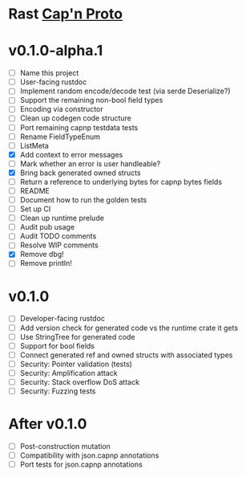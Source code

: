 Rast [Cap'n Proto]
====

[Cap'n Proto]: https://capnproto.org

# v0.1.0-alpha.1

- [ ] Name this project
- [ ] User-facing rustdoc
- [ ] Implement random encode/decode test (via serde Deserialize?)
- [ ] Support the remaining non-bool field types
- [ ] Encoding via constructor
- [ ] Clean up codegen code structure
- [ ] Port remaining capnp testdata tests
- [ ] Rename FieldTypeEnum
- [ ] ListMeta
- [x] Add context to error messages
- [ ] Mark whether an error is user handleable?
- [x] Bring back generated owned structs
- [ ] Return a reference to underlying bytes for capnp bytes fields
- [ ] README
- [ ] Document how to run the golden tests
- [ ] Set up CI
- [ ] Clean up runtime prelude
- [ ] Audit pub usage
- [ ] Audit TODO comments
- [ ] Resolve WIP comments
- [x] Remove dbg!
- [ ] Remove println!

# v0.1.0

- [ ] Developer-facing rustdoc
- [ ] Add version check for generated code vs the runtime crate it gets
- [ ] Use StringTree for generated code
- [ ] Support for bool fields
- [ ] Connect generated ref and owned structs with associated types
- [ ] Security: Pointer validation (tests)
- [ ] Security: Amplification attack
- [ ] Security: Stack overflow DoS attack
- [ ] Security: Fuzzing tests

# After v0.1.0

- [ ] Post-construction mutation
- [ ] Compatibility with json.capnp annotations
- [ ] Port tests for json.capnp annotations

